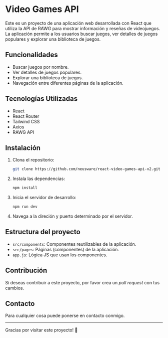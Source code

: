 # Video Games API

Este es un proyecto de una aplicación web desarrollada con React que utiliza la API de RAWG para mostrar información y reseñas de videojuegos. La aplicación permite a los usuarios buscar juegos, ver detalles de juegos populares y explorar una biblioteca de juegos.

## Funcionalidades

- Buscar juegos por nombre.
- Ver detalles de juegos populares.
- Explorar una biblioteca de juegos.
- Navegación entre diferentes páginas de la aplicación.

## Tecnologías Utilizadas

- React
- React Router
- Tailwind CSS
- Axios
- RAWG API

## Instalación

1. Clona el repositorio:

   ```bash
   git clone https://github.com/neusware/react-video-games-api-v2.git

2. Instala las dependencias:

   ```bash
   npm install
   ```

3. Inicia el servidor de desarrollo:

   ```bash
   npm run dev
   ```

4. Navega a la direción y puerto determinado por el servidor.

## Estructura del proyecto

- `src/components`: Componentes reutilizables de la aplicación.
- `src/pages`: Páginas (componentes) de la aplicación.
- `app.js`: Lógica JS que usan los componentes.

## Contribución

Si deseas contribuir a este proyecto, por favor crea un *pull request* con tus cambios.

## Contacto

Para cualquier cosa puede ponerse en contacto conmigo.

___

Gracias por visitar este proyecto! 🚀
```